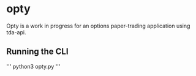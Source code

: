 # opty
Opty is a work in progress for an options paper-trading application using tda-api.

## Running the CLI
'''
python3 opty.py
'''
